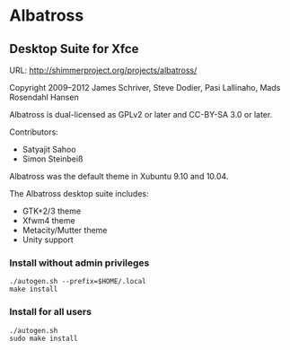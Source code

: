 Albatross
=========
Desktop Suite for Xfce
----------------------
URL: http://shimmerproject.org/projects/albatross/

Copyright 2009–2012 James Schriver, Steve Dodier, Pasi Lallinaho, Mads Rosendahl Hansen

Albatross is dual-licensed as GPLv2 or later and CC-BY-SA 3.0 or later.

Contributors:
 * Satyajit Sahoo
 * Simon Steinbeiß

Albatross was the default theme in Xubuntu 9.10 and 10.04.

The Albatross desktop suite includes:
- GTK+2/3 theme
- Xfwm4 theme
- Metacity/Mutter theme
- Unity support

### Install without admin privileges

```
./autogen.sh --prefix=$HOME/.local
make install
```

### Install for all users

```
./autogen.sh
sudo make install

